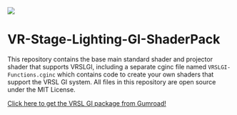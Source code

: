 ![](https://imgur.com/m4Ug239.png)

# VR-Stage-Lighting-GI-ShaderPack
This repository contains the base main standard shader and projector shader that supports VRSLGI, including a separate cginc file named `VRSLGI-Functions.cginc` which contains code to create your own shaders that support the VRSL GI system. All files in this repository are open source under the MIT License.

[Click here to get the VRSL GI package from Gumroad!](https://acchosen.gumroad.com/l/vrslgi_dmx)
